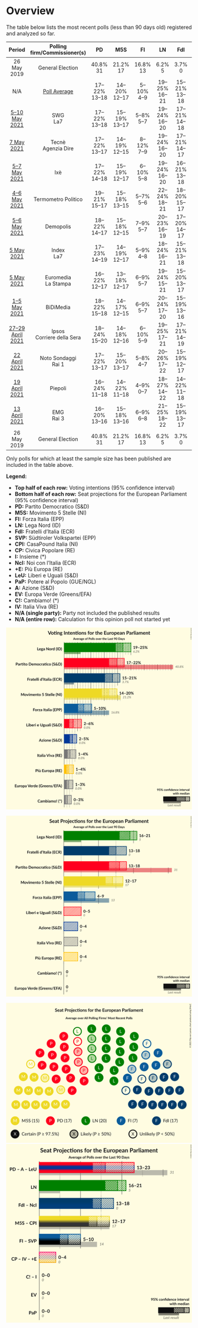 # Overview

The table below lists the most recent polls (less than 90 days old) registered and analyzed so far.

| Period     | Polling firm/Commissioner(s) | PD | M5S | FI | LN | FdI | SVP | CPI | CP | I | NcI | +E | LeU | PaP | A | EV | C! | IV |
|:----------:|:----------------------------:|:--:|:--:|:--:|:--:|:--:|:--:|:--:|:--:|:--:|:--:|:--:|:--:|:--:|:--:|:--:|:--:|:--:|
| 26 May 2019 | General Election | 40.8% <br> 31 | 21.2% <br> 17 | 16.8% <br> 13 | 6.2% <br> 5 | 3.7% <br> 0 | 0.5% <br> 1 | 0.0% <br> 0 | 0.0% <br> 0 | 0.0% <br> 0 | 0.0% <br> 0 | 0.0% <br> 0 | 0.0% <br> 0 | 0.0% <br> 0 | 0.0% <br> 0 | 0.0% <br> 0 | 0.0% <br> 0 | 0.0% <br> 0 |
| N/A | [Poll Average](average.html) | 17–22% <br> 13–18 | 14–20% <br> 12–17 | 5–10% <br> 4–9 | 19–25% <br> 16–21 | 15–21% <br> 13–18 | N/A <br> N/A | N/A <br> N/A | N/A <br> N/A | N/A <br> N/A | N/A <br> N/A | 1–3% <br> 0–4 | 2–6% <br> 0–6 | N/A <br> N/A | 2–5% <br> 0–4 | 1–3% <br> 0 | 0–3% <br> 0 | 1–4% <br> 0–4 |
| [5–10 May 2021](2021-05-10-SWG.html) | SWG <br> La7 | 17–22% <br> 13–18 | 15–19% <br> 13–17 | 5–8% <br> 5–7 | 19–24% <br> 16–20 | 17–21% <br> 14–18 | N/A <br> N/A | N/A <br> N/A | N/A <br> N/A | N/A <br> N/A | N/A <br> N/A | 1–3% <br> 0 | 4–6% <br> 0–5 | N/A <br> N/A | 3–5% <br> 0–4 | 1–3% <br> 0 | 1–2% <br> 0 | 1–3% <br> 0 |
| [7 May 2021](2021-05-07-Tecnè.html) | Tecnè <br> Agenzia Dire | 17–22% <br> 13–17 | 14–19% <br> 12–15 | 8–12% <br> 7–9 | 19–24% <br> 16–20 | 17–21% <br> 14–17 | N/A <br> N/A | N/A <br> N/A | N/A <br> N/A | N/A <br> N/A | N/A <br> N/A | N/A <br> N/A | 2–4% <br> 0 | N/A <br> N/A | 3–5% <br> 0–4 | 1–3% <br> 0 | N/A <br> N/A | 1–3% <br> 0 |
| [5–7 May 2021](2021-05-07-Ixè.html) | Ixè | 17–22% <br> 14–18 | 15–19% <br> 12–17 | 6–10% <br> 5–8 | 19–24% <br> 16–20 | 16–21% <br> 13–18 | N/A <br> N/A | N/A <br> N/A | N/A <br> N/A | N/A <br> N/A | N/A <br> N/A | 1–2% <br> 0 | 4–7% <br> 0–6 | N/A <br> N/A | 2–4% <br> 0–3 | 1–2% <br> 0 | N/A <br> N/A | 1–3% <br> 0 |
| [4–6 May 2021](2021-05-06-TermometroPolitico.html) | Termometro Politico | 19–21% <br> 15–17 | 15–18% <br> 13–15 | 5–7% <br> 5–6 | 22–24% <br> 18–21 | 18–20% <br> 15–17 | N/A <br> N/A | N/A <br> N/A | N/A <br> N/A | N/A <br> N/A | N/A <br> N/A | 1–2% <br> 0 | 2–3% <br> 0 | N/A <br> N/A | 3–4% <br> 0 | 1–2% <br> 0 | N/A <br> N/A | 2–3% <br> 0 |
| [5–6 May 2021](2021-05-06-Demopolis.html) | Demopolis | 18–22% <br> 14–17 | 15–18% <br> 12–15 | 7–9% <br> 5–7 | 20–23% <br> 16–19 | 17–20% <br> 14–17 | N/A <br> N/A | N/A <br> N/A | N/A <br> N/A | N/A <br> N/A | N/A <br> N/A | N/A <br> N/A | 3–4% <br> 0–4 | N/A <br> N/A | 2–3% <br> 0 | N/A <br> N/A | N/A <br> N/A | 1–3% <br> 0 |
| [5 May 2021](2021-05-05-Index.html) | Index <br> La7 | 17–23% <br> 14–19 | 14–19% <br> 12–17 | 5–9% <br> 4–8 | 18–24% <br> 16–21 | 15–21% <br> 13–18 | N/A <br> N/A | N/A <br> N/A | N/A <br> N/A | N/A <br> N/A | N/A <br> N/A | 1–3% <br> 0 | 3–6% <br> 0–5 | N/A <br> N/A | 2–5% <br> 0–4 | 1–3% <br> 0 | 1–2% <br> 0 | 1–3% <br> 0 |
| [5 May 2021](2021-05-05-Euromedia.html) | Euromedia <br> La Stampa | 16–22% <br> 12–17 | 13–18% <br> 12–17 | 6–9% <br> 5–7 | 19–24% <br> 15–21 | 15–20% <br> 13–17 | N/A <br> N/A | N/A <br> N/A | N/A <br> N/A | N/A <br> N/A | N/A <br> N/A | 1–3% <br> 0 | 3–5% <br> 0–4 | N/A <br> N/A | 2–5% <br> 0–4 | 2–4% <br> 0–4 | N/A <br> N/A | 1–3% <br> 0 |
| [1–5 May 2021](2021-05-05-BiDiMedia.html) | BiDiMedia | 18–22% <br> 15–18 | 14–17% <br> 12–15 | 6–9% <br> 5–7 | 20–24% <br> 17–20 | 15–19% <br> 13–16 | N/A <br> N/A | N/A <br> N/A | N/A <br> N/A | N/A <br> N/A | N/A <br> N/A | 1–2% <br> 0 | 5–7% <br> 5–6 | N/A <br> N/A | 2–4% <br> 0 | 1–2% <br> 0 | 0–1% <br> 0 | 2–3% <br> 0 |
| [27–29 April 2021](2021-04-29-Ipsos.html) | Ipsos <br> Corriere della Sera | 18–24% <br> 15–20 | 14–18% <br> 12–16 | 6–10% <br> 5–9 | 19–25% <br> 17–21 | 17–21% <br> 14–19 | N/A <br> N/A | N/A <br> N/A | N/A <br> N/A | N/A <br> N/A | N/A <br> N/A | 1–2% <br> 0 | 2–5% <br> 0–4 | N/A <br> N/A | 2–4% <br> 0–4 | 1–2% <br> 0 | N/A <br> N/A | 1–3% <br> 0 |
| [22 April 2021](2021-04-22-NotoSondaggi.html) | Noto Sondaggi <br> Rai 1 | 17–22% <br> 13–17 | 15–20% <br> 13–17 | 5–8% <br> 4–7 | 20–26% <br> 17–22 | 15–19% <br> 12–17 | N/A <br> N/A | N/A <br> N/A | N/A <br> N/A | N/A <br> N/A | N/A <br> N/A | N/A <br> N/A | 2–4% <br> 0 | N/A <br> N/A | 2–4% <br> 0–3 | 1–2% <br> 0 | 1–3% <br> 0 | 1–3% <br> 0 |
| [19 April 2021](2021-04-19-Piepoli.html) | Piepoli | 16–24% <br> 11–18 | 14–22% <br> 11–18 | 4–9% <br> 0–7 | 18–27% <br> 14–22 | 14–22% <br> 11–18 | N/A <br> N/A | N/A <br> N/A | N/A <br> N/A | N/A <br> N/A | N/A <br> N/A | 1–5% <br> 0–4 | 1–5% <br> 0–5 | N/A <br> N/A | 2–6% <br> 0–5 | N/A <br> N/A | N/A <br> N/A | 1–5% <br> 0–4 |
| [13 April 2021](2021-04-13-EMG.html) | EMG <br> Rai 3 | 16–20% <br> 13–16 | 15–18% <br> 13–16 | 6–9% <br> 6–8 | 21–25% <br> 18–22 | 15–19% <br> 13–17 | N/A <br> N/A | N/A <br> N/A | N/A <br> N/A | N/A <br> N/A | N/A <br> N/A | 1–2% <br> 0 | 2–4% <br> 0 | N/A <br> N/A | 2–4% <br> 0 | 1–2% <br> 0 | 1–2% <br> 0 | 3–5% <br> 0–4 |
| 26 May 2019 | General Election | 40.8% <br> 31 | 21.2% <br> 17 | 16.8% <br> 13 | 6.2% <br> 5 | 3.7% <br> 0 | 0.5% <br> 1 | 0.0% <br> 0 | 0.0% <br> 0 | 0.0% <br> 0 | 0.0% <br> 0 | 0.0% <br> 0 | 0.0% <br> 0 | 0.0% <br> 0 | 0.0% <br> 0 | 0.0% <br> 0 | 0.0% <br> 0 | 0.0% <br> 0 |

Only polls for which at least the sample size has been published are included in the table above.

**Legend:**
+ **Top half of each row:** Voting intentions (95% confidence interval)
+ **Bottom half of each row:** Seat projections for the European Parliament (95% confidence interval)
+ **PD:** Partito Democratico (S&D)
+ **M5S:** Movimento 5 Stelle (NI)
+ **FI:** Forza Italia (EPP)
+ **LN:** Lega Nord (ID)
+ **FdI:** Fratelli d’Italia (ECR)
+ **SVP:** Südtiroler Volkspartei (EPP)
+ **CPI:** CasaPound Italia (NI)
+ **CP:** Civica Popolare (RE)
+ **I:** Insieme (*)
+ **NcI:** Noi con l’Italia (ECR)
+ **+E:** Più Europa (RE)
+ **LeU:** Liberi e Uguali (S&D)
+ **PaP:** Potere al Popolo (GUE/NGL)
+ **A:** Azione (S&D)
+ **EV:** Europa Verde (Greens/EFA)
+ **C!:** Cambiamo! (*)
+ **IV:** Italia Viva (RE)
+ **N/A (single party):** Party not included the published results
+ **N/A (entire row):** Calculation for this opinion poll not started yet


![Graph with voting intentions not yet produced](average.png "Voting Intentions")

![Graph with seats not yet produced](average-seats.png "Seats")

![Graph with seating plan not yet produced](average-seating-plan.png "Seating Plan")
![Graph with coalitions seats not yet produced](average-coalitions-seats.png "Coalitions Seats")
